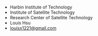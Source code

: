 - Harbin Institute of Technology
- Institute of Satellite Technology
- Research Center of Satellite Technology
- Louis Hsu
- louisx1221@gmail.com
